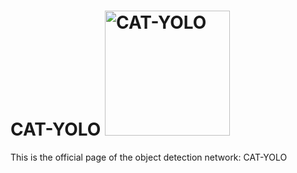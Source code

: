 # CAT-YOLO <img src="https://github.com/GuanRunwei/CAT-YOLO/blob/main/logo.png" width=200 alt="CAT-YOLO">
This is the official page of the object detection network: CAT-YOLO
